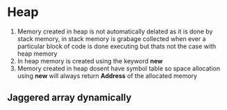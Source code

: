 # Heap

1. Memory created in heap is not automatically delated as it is done by stack memory, in stack memory is grabage collected when ever a particular block of code is done executing but thats not the case with heap memory
2. In heap memory is created using the keyword **new**
3. Memory created in heap dosent have symbol table so space allocation using **new** will always return **Address** of the allocated memory

## Jaggered array dynamically
